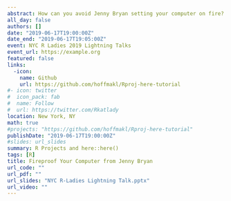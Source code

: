 ```yaml
---
abstract: How can you avoid Jenny Bryan setting your computer on fire? Use R Projects and the `here` package! In a five minute lightning talk, Kat will explain how both can help you navigate the pains of working directories in R. Afterwards, check out the [Github project](https://github.com/hoffmakl/Rproj-here-tutorial) to see R Projects and `here` in action.
all_day: false
authors: []
date: "2019-06-17T19:00:00Z"
date_end: "2019-06-17T19:05:00Z"
event: NYC R Ladies 2019 Lightning Talks
event_url: https://example.org
featured: false
links:
  -icon:
    name: Github
    url: https://github.com/hoffmakl/Rproj-here-tutorial
#- icon: twitter
#  icon_pack: fab
#  name: Follow
#  url: https://twitter.com/Rkatlady
location: New York, NY
math: true
#projects: "https://github.com/hoffmakl/Rproj-here-tutorial"
publishDate: "2019-06-17T19:00:00Z"
#slides: url_slides
summary: R Projects and here::here()
tags: [R]
title: Fireproof Your Computer from Jenny Bryan
url_code: ""
url_pdf: ""
url_slides: "NYC R-Ladies Lightning Talk.pptx"
url_video: ""
---
```

